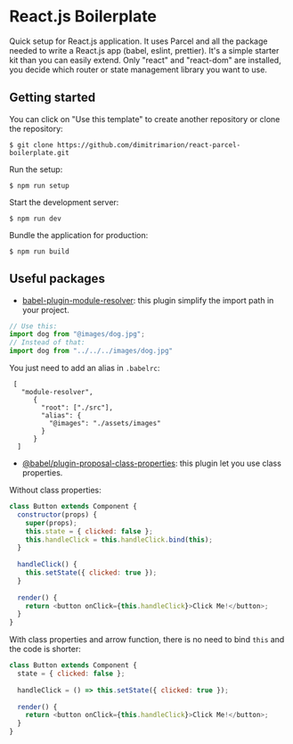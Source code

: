 # React.js Boilerplate

Quick setup for React.js application. It uses Parcel and all the package needed to write a React.js app (babel, eslint, prettier).
It's a simple starter kit than you can easily extend. Only "react" and "react-dom" are installed, you decide which router or state management library you want to use.

## Getting started

You can click on "Use this template" to create another repository or clone the repository:

`$ git clone https://github.com/dimitrimarion/react-parcel-boilerplate.git`

Run the setup:

`$ npm run setup`

Start the development server:

`$ npm run dev`

Bundle the application for production:

`$ npm run build`

## Useful packages

* [babel-plugin-module-resolver](https://github.com/tleunen/babel-plugin-module-resolver): this plugin simplify the import path in your project.
```javascript
// Use this:
import dog from "@images/dog.jpg";
// Instead of that:
import dog from "../../../images/dog.jpg"
```
You just need to add an alias in `.babelrc`:
```
 [
   "module-resolver",
      {
        "root": ["./src"],
        "alias": {
          "@images": "./assets/images"
        }
      }
  ]
```

* [@babel/plugin-proposal-class-properties](https://babeljs.io/docs/en/next/babel-plugin-proposal-class-properties.html): this plugin let you use class properties.

Without class properties:
```javascript
class Button extends Component {
  constructor(props) {
    super(props);
    this.state = { clicked: false };
    this.handleClick = this.handleClick.bind(this);
  }
  
  handleClick() {
    this.setState({ clicked: true });
  }
  
  render() {
    return <button onClick={this.handleClick}>Click Me!</button>;
  }
}
```
With class properties and arrow function, there is no need to bind `this` and the code is shorter:
```javascript
class Button extends Component {
  state = { clicked: false };
  
  handleClick = () => this.setState({ clicked: true });
  
  render() {
    return <button onClick={this.handleClick}>Click Me!</button>;
  }
}
```

